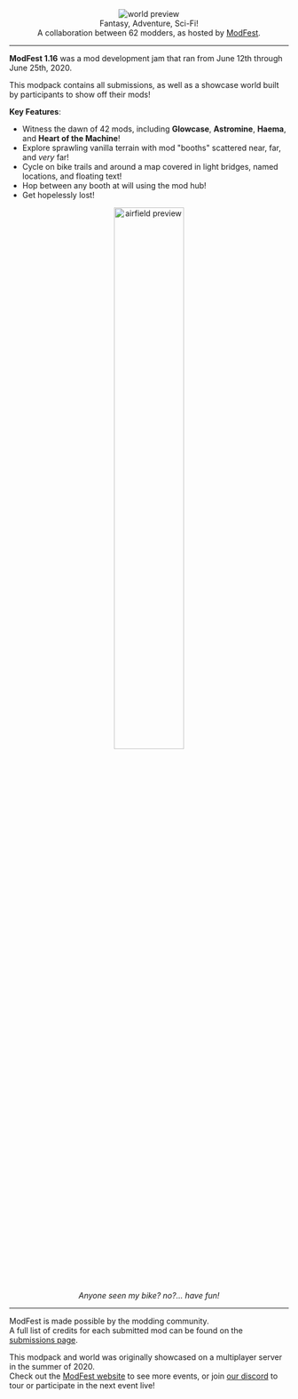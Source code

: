 <!--suppress HtmlDeprecatedTag, XmlDeprecatedElement -->
<center><img alt="world preview" src="https://cdn.modrinth.com/data/Y0xBqOGn/images/c767e95f83c17f9c372adb12558b371223a6f7eb.png" /></center>

<center>
Fantasy, Adventure, Sci-Fi!<br/>
A collaboration between 62 modders, as hosted by <a href="https://modfest.net">ModFest</a>.
</center>

---

**ModFest 1.16** was a mod development jam that ran from June 12th through June 25th, 2020.

This modpack contains all submissions, as well as a showcase world built by participants to show off their mods!

**Key Features**:
- Witness the dawn of 42 mods, including **Glowcase**, **Astromine**, **Haema**, and **Heart of the Machine**!
- Explore sprawling vanilla terrain with mod "booths" scattered near, far, and _very_ far!
- Cycle on bike trails and around a map covered in light bridges, named locations, and floating text!
- Hop between any booth at will using the mod hub!
- Get hopelessly lost!

<center>
<img width="50%" alt="airfield preview" src="https://cdn.modrinth.com/data/Y0xBqOGn/images/957dce994a359442d941f4d5bc41558134dba7d9.png"/><br/>
<i>Anyone seen my bike? no?... have fun!</i>
</center>

---

ModFest is made possible by the modding community.<br/>
A full list of credits for each submitted mod can be found on the [submissions page](https://modfest.net/1.16/submissions).

This modpack and world was originally showcased on a multiplayer server in the summer of 2020.</br>
Check out the [ModFest website](https://modfest.net) to see more events, or join [our discord](https://discord.gg/gn543Ee) to tour or participate in the next event live!